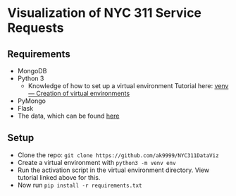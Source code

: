 # Visualization of NYC 311 Service Requests

## Requirements
* MongoDB
* Python 3
	* Knowledge of how to set up a virtual environment
	Tutorial here: [venv — Creation of virtual environments](https://docs.python.org/3/library/venv.html)
* PyMongo
* Flask
* The data, which can be found [here](https://data.cityofnewyork.us/Social-Services/311-Service-Requests-from-2010-to-Present/erm2-nwe9/data)

## Setup

* Clone the repo: `git clone https://github.com/ak9999/NYC311DataViz`
* Create a virtual environment with `python3 -m venv env`
* Run the activation script in the virtual environment directory. View tutorial linked above for this.
* Now run `pip install -r requirements.txt`


